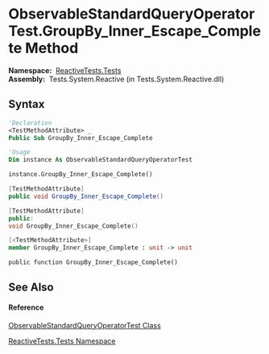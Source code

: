 # ObservableStandardQueryOperatorTest.GroupBy\_Inner\_Escape\_Complete Method

**Namespace:**  [ReactiveTests.Tests](ReactiveTests.Tests\ReactiveTests.Tests.md)  
**Assembly:**  Tests.System.Reactive (in Tests.System.Reactive.dll)

## Syntax

```vb
'Declaration
<TestMethodAttribute> _
Public Sub GroupBy_Inner_Escape_Complete
```

```vb
'Usage
Dim instance As ObservableStandardQueryOperatorTest

instance.GroupBy_Inner_Escape_Complete()
```

```csharp
[TestMethodAttribute]
public void GroupBy_Inner_Escape_Complete()
```

```c++
[TestMethodAttribute]
public:
void GroupBy_Inner_Escape_Complete()
```

```fsharp
[<TestMethodAttribute>]
member GroupBy_Inner_Escape_Complete : unit -> unit 
```

```jscript
public function GroupBy_Inner_Escape_Complete()
```

## See Also

#### Reference

[ObservableStandardQueryOperatorTest Class](ObservableStandardQueryOperatorTest\ObservableStandardQueryOperatorTest.md)

[ReactiveTests.Tests Namespace](ReactiveTests.Tests\ReactiveTests.Tests.md)





